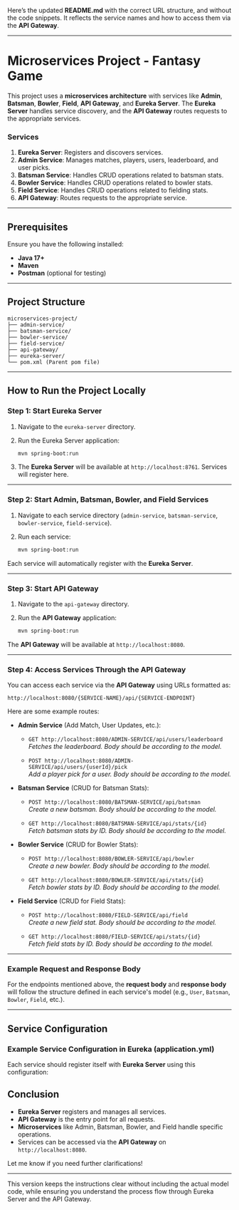 Here’s the updated **README.md** with the correct URL structure, and without the code snippets. It reflects the service names and how to access them via the **API Gateway**.

---

# Microservices Project - Fantasy Game

This project uses a **microservices architecture** with services like **Admin**, **Batsman**, **Bowler**, **Field**, **API Gateway**, and **Eureka Server**. The **Eureka Server** handles service discovery, and the **API Gateway** routes requests to the appropriate services.

### Services
1. **Eureka Server**: Registers and discovers services.
2. **Admin Service**: Manages matches, players, users, leaderboard, and user picks.
3. **Batsman Service**: Handles CRUD operations related to batsman stats.
4. **Bowler Service**: Handles CRUD operations related to bowler stats.
5. **Field Service**: Handles CRUD operations related to fielding stats.
6. **API Gateway**: Routes requests to the appropriate service.

---

## Prerequisites

Ensure you have the following installed:
- **Java 17+**
- **Maven**
- **Postman** (optional for testing)

---

## Project Structure

```
microservices-project/
├── admin-service/
├── batsman-service/
├── bowler-service/
├── field-service/
├── api-gateway/
├── eureka-server/
└── pom.xml (Parent pom file)
```

---

## How to Run the Project Locally

### Step 1: Start **Eureka Server**

1. Navigate to the `eureka-server` directory.
2. Run the Eureka Server application:

   ```bash
   mvn spring-boot:run
   ```

3. The **Eureka Server** will be available at `http://localhost:8761`. Services will register here.

---

### Step 2: Start **Admin**, **Batsman**, **Bowler**, and **Field Services**

1. Navigate to each service directory (`admin-service`, `batsman-service`, `bowler-service`, `field-service`).
2. Run each service:

   ```bash
   mvn spring-boot:run
   ```

Each service will automatically register with the **Eureka Server**.

---

### Step 3: Start **API Gateway**

1. Navigate to the `api-gateway` directory.
2. Run the **API Gateway** application:

   ```bash
   mvn spring-boot:run
   ```

The **API Gateway** will be available at `http://localhost:8080`.

---

### Step 4: Access Services Through the **API Gateway**

You can access each service via the **API Gateway** using URLs formatted as:

`http://localhost:8080/{SERVICE-NAME}/api/{SERVICE-ENDPOINT}`

Here are some example routes:

- **Admin Service** (Add Match, User Updates, etc.):
  - `GET http://localhost:8080/ADMIN-SERVICE/api/users/leaderboard`  
    *Fetches the leaderboard. Body should be according to the model.*

  - `POST http://localhost:8080/ADMIN-SERVICE/api/users/{userId}/pick`  
    *Add a player pick for a user. Body should be according to the model.*

- **Batsman Service** (CRUD for Batsman Stats):
  - `POST http://localhost:8080/BATSMAN-SERVICE/api/batsman`  
    *Create a new batsman. Body should be according to the model.*

  - `GET http://localhost:8080/BATSMAN-SERVICE/api/stats/{id}`  
    *Fetch batsman stats by ID. Body should be according to the model.*

- **Bowler Service** (CRUD for Bowler Stats):
  - `POST http://localhost:8080/BOWLER-SERVICE/api/bowler`  
    *Create a new bowler. Body should be according to the model.*

  - `GET http://localhost:8080/BOWLER-SERVICE/api/stats/{id}`  
    *Fetch bowler stats by ID. Body should be according to the model.*

- **Field Service** (CRUD for Field Stats):
  - `POST http://localhost:8080/FIELD-SERVICE/api/field`  
    *Create a new field stat. Body should be according to the model.*

  - `GET http://localhost:8080/FIELD-SERVICE/api/stats/{id}`  
    *Fetch field stats by ID. Body should be according to the model.*

---

### Example Request and Response Body

For the endpoints mentioned above, the **request body** and **response body** will follow the structure defined in each service's model (e.g., `User`, `Batsman`, `Bowler`, `Field`, etc.).

---

## Service Configuration

### Example Service Configuration in Eureka (application.yml)

Each service should register itself with **Eureka Server** using this configuration:



## Conclusion

- **Eureka Server** registers and manages all services.
- **API Gateway** is the entry point for all requests.
- **Microservices** like Admin, Batsman, Bowler, and Field handle specific operations.
- Services can be accessed via the **API Gateway** on `http://localhost:8080`.

Let me know if you need further clarifications!

--- 

This version keeps the instructions clear without including the actual model code, while ensuring you understand the process flow through Eureka Server and the API Gateway.
